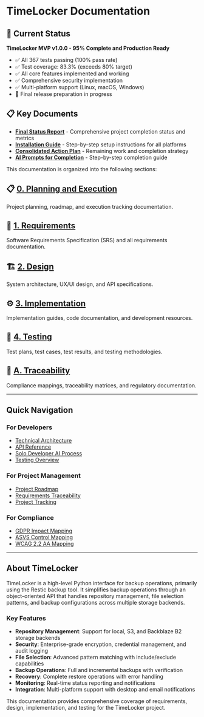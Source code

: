 # TimeLocker Documentation

## 🎉 Current Status

**TimeLocker MVP v1.0.0 - 95% Complete and Production Ready**

- ✅ All 367 tests passing (100% pass rate)
- ✅ Test coverage: 83.3% (exceeds 80% target)
- ✅ All core features implemented and working
- ✅ Comprehensive security implementation
- ✅ Multi-platform support (Linux, macOS, Windows)
- 🔄 Final release preparation in progress

## 📋 Key Documents

- **[Final Status Report](final-status-report.md)** - Comprehensive project completion status and metrics
- **[Installation Guide](INSTALLATION.md)** - Step-by-step setup instructions for all platforms
- **[Consolidated Action Plan](consolidated-action-plan.md)** - Remaining work and completion strategy
- **[AI Prompts for Completion](ai-prompts-for-completion.md)** - Step-by-step completion guide

This documentation is organized into the following sections:

## 📋 [0. Planning and Execution](0-planning-and-execution/)

Project planning, roadmap, and execution tracking documentation.

## 📝 [1. Requirements](1-requirements/)

Software Requirements Specification (SRS) and all requirements documentation.

## 🏗️ [2. Design](2-design/)

System architecture, UX/UI design, and API specifications.

## ⚙️ [3. Implementation](3-implementation/)

Implementation guides, code documentation, and development resources.

## 🧪 [4. Testing](4-testing/)

Test plans, test cases, test results, and testing methodologies.

## 🔗 [A. Traceability](A-traceability/)

Compliance mappings, traceability matrices, and regulatory documentation.



---

## Quick Navigation

### For Developers

- [Technical Architecture](2-design/technical-architecture.md)
- [API Reference](2-design/api-reference.md)
- [Solo Developer AI Process](Solo-Developer-AI-Process.md)
- [Testing Overview](4-testing/testing-overview.md)

### For Project Management

- [Project Roadmap](0-planning-and-execution/roadmap.md)
- [Requirements Traceability](A-traceability/requirements-traceability-matrix.md)
- [Project Tracking](0-planning-and-execution/project-tracking.md)

### For Compliance

- [GDPR Impact Mapping](A-traceability/gdpr-impact-mapping.md)
- [ASVS Control Mapping](A-traceability/asvs-control-mapping.md)
- [WCAG 2.2 AA Mapping](A-traceability/wcag-2-2-aa-mapping.md)

---

## About TimeLocker

TimeLocker is a high-level Python interface for backup operations, primarily using the Restic backup tool. It simplifies backup operations through an
object-oriented API that handles repository management, file selection patterns, and backup configurations across multiple storage backends.

### Key Features

- **Repository Management**: Support for local, S3, and Backblaze B2 storage backends
- **Security**: Enterprise-grade encryption, credential management, and audit logging
- **File Selection**: Advanced pattern matching with include/exclude capabilities
- **Backup Operations**: Full and incremental backups with verification
- **Recovery**: Complete restore operations with error handling
- **Monitoring**: Real-time status reporting and notifications
- **Integration**: Multi-platform support with desktop and email notifications

This documentation provides comprehensive coverage of requirements, design, implementation, and testing for the TimeLocker project.
